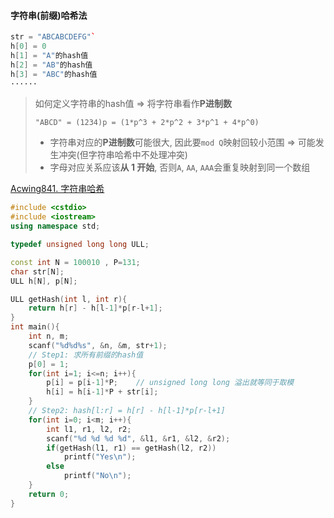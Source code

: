 #### 字符串(前缀)哈希法

```CPP
str = "ABCABCDEFG"`
h[0] = 0
h[1] = "A"的hash值
h[2] = "AB"的hash值
h[3] = "ABC"的hash值
······
```

> 如何定义字符串的hash值 => 将字符串看作**P进制数**
> 
> `"ABCD" = (1234)p = (1*p^3 + 2*p^2 + 3*p^1 + 4*p^0)`
> 
> - 字符串对应的**P进制数**可能很大, 因此要`mod Q`映射回较小范围 => 可能发生冲突(但字符串哈希中不处理冲突)
> - 字母对应关系应该**从 1 开始**, 否则`A`, `AA`, `AAA`会重复映射到同一个数组

[Acwing841. 字符串哈希](https://www.acwing.com/problem/content/843/)
```CPP
#include <cstdio>
#include <iostream>
using namespace std;

typedef unsigned long long ULL;

const int N = 100010 , P=131;
char str[N];
ULL h[N], p[N];

ULL getHash(int l, int r){
    return h[r] - h[l-1]*p[r-l+1];
}
int main(){
    int n, m;
    scanf("%d%d%s", &n, &m, str+1);
    // Step1: 求所有前缀的hash值
    p[0] = 1;
    for(int i=1; i<=n; i++){
        p[i] = p[i-1]*P;    // unsigned long long 溢出就等同于取模
        h[i] = h[i-1]*P + str[i];
    }
    // Step2: hash[l:r] = h[r] - h[l-1]*p[r-l+1]
    for(int i=0; i<m; i++){
        int l1, r1, l2, r2;
        scanf("%d %d %d %d", &l1, &r1, &l2, &r2);
        if(getHash(l1, r1) == getHash(l2, r2))
            printf("Yes\n");
        else
            printf("No\n");
    }
    return 0;
}
```
